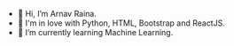 - 👋 Hi, I’m Arnav Raina.
- 👀 I'm in love with Python, HTML, Bootstrap and ReactJS.
- 🌱 I’m currently learning Machine Learning.


<!---
arnavrneo/arnavrneo is a ✨ special ✨ repository because its `README.md` (this file) appears on your GitHub profile.
You can click the Preview link to take a look at your changes.
--->

